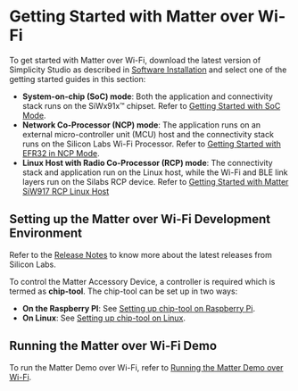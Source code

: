 # Getting Started with Matter over Wi-Fi

To get started with Matter over Wi-Fi, download the latest version of Simplicity Studio as described in [Software Installation](.\software-installation) and select one of the getting started guides in this section:

- **System-on-chip (SoC) mode**: Both the application and connectivity stack runs on the SiWx91x™ chipset. Refer to [Getting Started with SoC Mode](./getting-started-with-soc).
- **Network Co-Processor (NCP) mode**: The application runs on an external micro-controller unit (MCU) host and the connectivity stack runs on the Silicon Labs Wi-Fi Processor. Refer to [Getting Started with EFR32 in NCP Mode](./getting-started-efx32-ncp).
- **Linux Host with Radio Co-Processor (RCP) mode**: The connectivity stack and application run on the Linux host, while the Wi-Fi and BLE link layers run on the Silabs RCP device. Refer to [Getting Started with Matter SiW917 RCP Linux Host](./getting-started-siwx917-rcp.md)

## Setting up the Matter over Wi-Fi Development Environment

Refer to the [Release Notes](https://github.com/SiliconLabs/matter_extension/releases/tag/v2.5.2) to know more about the latest releases from Silicon Labs.

To control the Matter Accessory Device, a controller is required which is termed as **chip-tool**. The chip-tool can be set up in two ways:

- **On the Raspberry PI**: See [Setting up chip-tool on Raspberry Pi](./build-chip-tool#build-environment-using-raspberry-pi-4).
- **On Linux**: See [Setting up chip-tool on Linux](./build-chip-tool#build-environment-for-linux).

## Running the Matter over Wi-Fi Demo

To run the Matter Demo over Wi-Fi, refer to [Running the Matter Demo over Wi-Fi](/matter/{build-docspace-version}/matter-wifi-run-demo).

